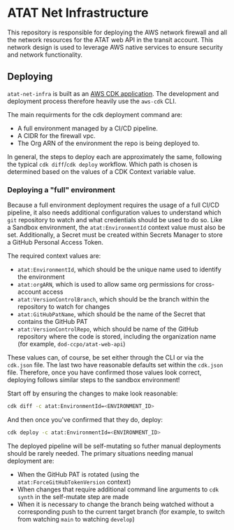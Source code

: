 # ATAT Net Infrastructure

This repository is responsible for deploying the AWS network firewall 
and all the network resources for the ATAT web API in the transit account.
This network design is used to leverage AWS native services to ensure security 
and network functionality. 

## Deploying

`atat-net-infra` is built as an [AWS CDK application](https://docs.aws.amazon.com/cdk/v2/guide/home.html). The
development and deployment process therefore heavily use the `aws-cdk` CLI.

The main requirments for the cdk deployment command are:
 - A full environment managed by a CI/CD pipeline.
 - A CIDR for the firewall vpc.
 - The Org ARN of the environment the repo is being deployed to. 

In general, the steps to deploy each are approximately the same, following the typical `cdk diff`/`cdk deploy`
workflow. Which path is chosen is determined based on the values of a CDK Context variable value.

### Deploying a "full" environment

Because a full environment deployment requires the usage of a full CI/CD pipeline, it also needs additional
configuration values to understand which `git` repository to watch and what credentials should be used to do
so. Like a Sandbox environment, the `atat:EnvironmentId` context value must also be set. Additionally, a
Secret must be created within Secrets Manager to store a GitHub Personal Access Token.

The required context values are:
 - `atat:EnvironmentId`, which should be the unique name used to identify the environment
 - `atat:orgARN`, which is used to allow same org permissions for cross-account access
 - `atat:VersionControlBranch`, which should be the branch within the repository to watch for changes
 - `atat:GitHubPatName`, which should be the name of the Secret that contains the GitHub PAT
 - `atat:VersionControlRepo`, which should be name of the GitHub repository where the code is stored,
    including the organization name (for example, `dod-ccpo/atat-web-api`)

 These values can, of course, be set either through the CLI or via the `cdk.json` file. The last two have
reasonable defaults set within the `cdk.json` file. Therefore, once you have confirmed those values look
correct, deploying follows similar steps to the sandbox environment!

Start off by ensuring the changes to make look reasonable:

```bash
cdk diff -c atat:EnvironmentId=<ENVIRONMENT_ID>
```

And then once you've confirmed that they do, deploy:

```bash
cdk deploy -c atat:EnvironmentId=<ENVIRONMENT_ID>
```

The deployed pipeline will be self-mutating so futher manual deployments should be rarely needed.
The primary situations needing manual deployment are:
 - When the GitHub PAT is rotated (using the `atat:ForceGitHubTokenVersion` context)
 - When changes that require additional command line arguments to `cdk synth` in the self-mutate
   step are made
 - When it is necessary to change the branch being watched without a corresponding push to the
   current target branch (for example, to switch from watching `main` to watching `develop`)